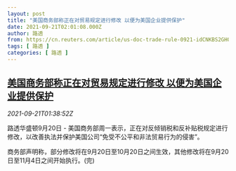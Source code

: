 ```yaml
---
layout: post
title: "美国商务部称正在对贸易规定进行修改 以便为美国企业提供保护"
date: 2021-09-21T02:01:08.000Z
author: 路透
from: https://cn.reuters.com/article/us-doc-trade-rule-0921-idCNKBS2GH03A
tags: [ 路透 ]
categories: [ 路透 ]
---
```

<!--1632189668000-->
[美国商务部称正在对贸易规定进行修改 以便为美国企业提供保护](https://cn.reuters.com/article/us-doc-trade-rule-0921-idCNKBS2GH03A)
------

<div>
<div><i>2021-09-21T01:38:52Z</i></div><p>路透华盛顿9月20日 - 美国商务部周一表示，正在对反倾销税和反补贴税规定进行修改，以改善执法并保护美国公司“免受不公平和非法贸易行为的侵害”。</p><p>商务部声明称，部分修改将在9月20日至10月20日之间生效，其他修改将在9月20日至11月4日之间开始执行。(完)</p>
</div>
